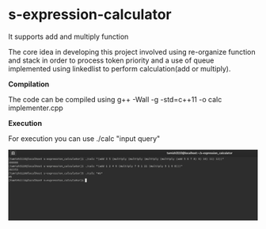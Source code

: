 # s-expression-calculator

It supports add and multiply function 

The core idea in developing this project involved using re-organize function and stack in order to process token priority and a use of queue implemented using linkedlist to perform calculation(add or multiply).

<p>
<p><b>Compilation</b></p>

The code can be compiled using g++ -Wall -g -std=c++11 -o calc implementer.cpp

</p>

<p>
<p><b>Execution</b></p>

For execution you can use ./calc "input query"

</p>



<img src="https://github.com/tamizh3110/s-expression-calculator/blob/master/output_screenshot.png"></img>
